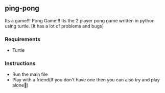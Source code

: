 ## ping-pong

Its a game!!! Pong Game!!! Its the 2 player pong game written in python using turtle.
[It has a lot of problems and bugs]

### Requirements
- Turtle

### Instructions
- Run the main file
- Play with a friend(If you don't have one then you can also try and play alone🤣)
